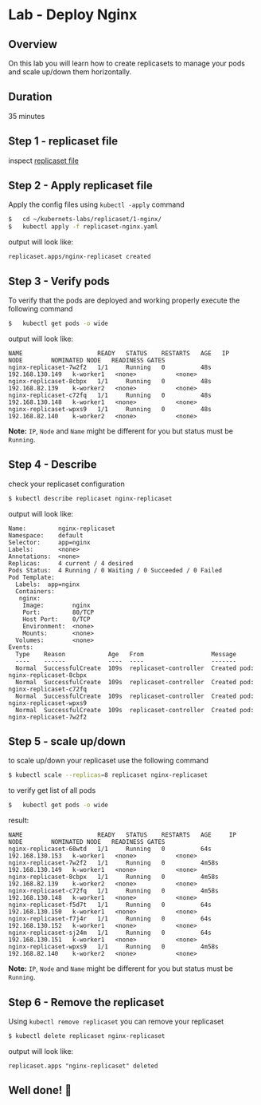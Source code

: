 <link rel='stylesheet' href='../../assets/css/main.css'/>

# Lab - Deploy Nginx


## Overview
On this lab you will learn how to create replicasets to manage your pods and scale up/down them horizontally.


## Duration
35 minutes


## Step 1 - replicaset file

inspect  [replicaset file](replicaset-nginx.yaml)

## Step 2 - Apply replicaset file

Apply the config files using `kubectl -apply` command

```bash
$   cd ~/kubernets-labs/replicaset/1-nginx/
$   kubectl apply -f replicaset-nginx.yaml
```

output will look like:
```console
replicaset.apps/nginx-replicaset created
```

## Step 3 - Verify pods
To verify that the pods are deployed and working properly execute the following command

```bash
$   kubectl get pods -o wide
```

output will look like:

```console
NAME                     READY   STATUS    RESTARTS   AGE   IP                NODE        NOMINATED NODE   READINESS GATES
nginx-replicaset-7w2f2   1/1     Running   0          48s   192.168.130.149   k-worker1   <none>           <none>
nginx-replicaset-8cbpx   1/1     Running   0          48s   192.168.82.139    k-worker2   <none>           <none>
nginx-replicaset-c72fq   1/1     Running   0          48s   192.168.130.148   k-worker1   <none>           <none>
nginx-replicaset-wpxs9   1/1     Running   0          48s   192.168.82.140    k-worker2   <none>           <none>
```

**Note:** `IP`, `Node` and `Name` might be different for you but status must be `Running`.

## Step 4 - Describe

check your replicaset configuration

```bash
$ kubectl describe replicaset nginx-replicaset
```

output will look like:

```console
Name:         nginx-replicaset
Namespace:    default
Selector:     app=nginx
Labels:       <none>
Annotations:  <none>
Replicas:     4 current / 4 desired
Pods Status:  4 Running / 0 Waiting / 0 Succeeded / 0 Failed
Pod Template:
  Labels:  app=nginx
  Containers:
   nginx:
    Image:        nginx
    Port:         80/TCP
    Host Port:    0/TCP
    Environment:  <none>
    Mounts:       <none>
  Volumes:        <none>
Events:
  Type    Reason            Age   From                   Message
  ----    ------            ----  ----                   -------
  Normal  SuccessfulCreate  109s  replicaset-controller  Created pod: nginx-replicaset-8cbpx
  Normal  SuccessfulCreate  109s  replicaset-controller  Created pod: nginx-replicaset-c72fq
  Normal  SuccessfulCreate  109s  replicaset-controller  Created pod: nginx-replicaset-wpxs9
  Normal  SuccessfulCreate  109s  replicaset-controller  Created pod: nginx-replicaset-7w2f2
```
## Step 5 - scale up/down

to scale up/down your replicaset use the following command

```bash
$ kubectl scale --replicas=8 replicaset nginx-replicaset
```

to verify get list of all pods

```bash
$   kubectl get pods -o wide
```

result:

```console
NAME                     READY   STATUS    RESTARTS   AGE     IP                NODE        NOMINATED NODE   READINESS GATES
nginx-replicaset-68wtd   1/1     Running   0          64s     192.168.130.153   k-worker1   <none>           <none>
nginx-replicaset-7w2f2   1/1     Running   0          4m58s   192.168.130.149   k-worker1   <none>           <none>
nginx-replicaset-8cbpx   1/1     Running   0          4m58s   192.168.82.139    k-worker2   <none>           <none>
nginx-replicaset-c72fq   1/1     Running   0          4m58s   192.168.130.148   k-worker1   <none>           <none>
nginx-replicaset-f5d7t   1/1     Running   0          64s     192.168.130.150   k-worker1   <none>           <none>
nginx-replicaset-f7j4r   1/1     Running   0          64s     192.168.130.152   k-worker1   <none>           <none>
nginx-replicaset-sj24m   1/1     Running   0          64s     192.168.130.151   k-worker1   <none>           <none>
nginx-replicaset-wpxs9   1/1     Running   0          4m58s   192.168.82.140    k-worker2   <none>           <none>
```

**Note:** `IP`, `Node` and `Name` might be different for you but status must be `Running`.


## Step 6 - Remove the replicaset

Using `kubectl remove replicaset` you can remove your replicaset

```bash
$ kubectl delete replicaset nginx-replicaset
```

output will look like:

```console
replicaset.apps "nginx-replicaset" deleted
```

## Well done! 👏